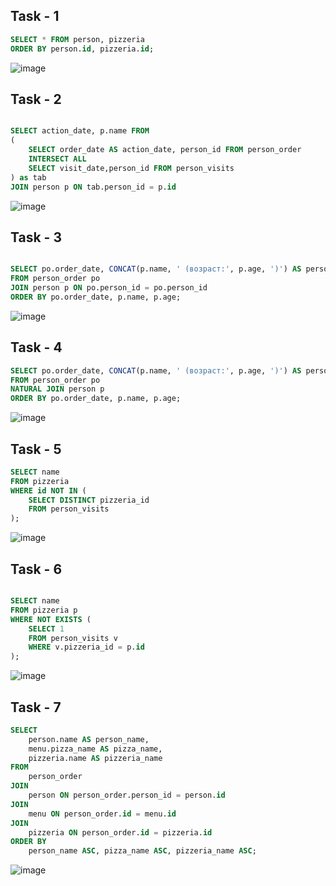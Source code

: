 ## Task - 1

```sql
SELECT * FROM person, pizzeria
ORDER BY person.id, pizzeria.id;
```
![image](https://github.com/VikaBogomolova/vvvvvvvvvvvvvvv/assets/112609467/86264c9b-3b80-430a-86db-315164eb87ea)

## Task - 2

```sql

SELECT action_date, p.name FROM
(
	SELECT order_date AS action_date, person_id FROM person_order
	INTERSECT ALL
	SELECT visit_date,person_id FROM person_visits
) as tab
JOIN person p ON tab.person_id = p.id
```
![image](https://github.com/VikaBogomolova/vvvvvvvvvvvvvvv/assets/112609467/f99a4ca5-b847-412b-ba0b-e6b00eb1dbc9)

## Task - 3

```sql

SELECT po.order_date, CONCAT(p.name, ' (возраст:', p.age, ')') AS personal_info
FROM person_order po
JOIN person p ON po.person_id = po.person_id
ORDER BY po.order_date, p.name, p.age;
```
![image](https://github.com/VikaBogomolova/vvvvvvvvvvvvvvv/assets/112609467/47cf5fe4-9956-4773-aec7-f692fd389f1e)

## Task - 4

```sql
SELECT po.order_date, CONCAT(p.name, ' (возраст:', p.age, ')') AS personal_info
FROM person_order po
NATURAL JOIN person p
ORDER BY po.order_date, p.name, p.age;

```
![image](https://github.com/VikaBogomolova/vvvvvvvvvvvvvvv/assets/112609467/f39647ac-3ad8-4758-acc7-96887e1763ca)

## Task - 5

```sql
SELECT name
FROM pizzeria
WHERE id NOT IN (
    SELECT DISTINCT pizzeria_id
    FROM person_visits
);
```
![image](https://github.com/VikaBogomolova/vvvvvvvvvvvvvvv/assets/112609467/49cd9d30-5822-43da-b2ae-c8d1c05f96bd)

## Task - 6

```sql

SELECT name
FROM pizzeria p
WHERE NOT EXISTS (
    SELECT 1
    FROM person_visits v
    WHERE v.pizzeria_id = p.id
);
```
![image](https://github.com/VikaBogomolova/vvvvvvvvvvvvvvv/assets/112609467/e4b68955-d864-431a-9be5-79bd4037dfe5)

## Task - 7

```sql
SELECT
    person.name AS person_name,
    menu.pizza_name AS pizza_name,
    pizzeria.name AS pizzeria_name
FROM
    person_order
JOIN
    person ON person_order.person_id = person.id
JOIN
    menu ON person_order.id = menu.id
JOIN
    pizzeria ON person_order.id = pizzeria.id
ORDER BY
    person_name ASC, pizza_name ASC, pizzeria_name ASC;
```
![image](https://github.com/VikaBogomolova/vvvvvvvvvvvvvvv/assets/112609467/b51c4ef2-545d-4454-8617-6f53b6cb29ee)

